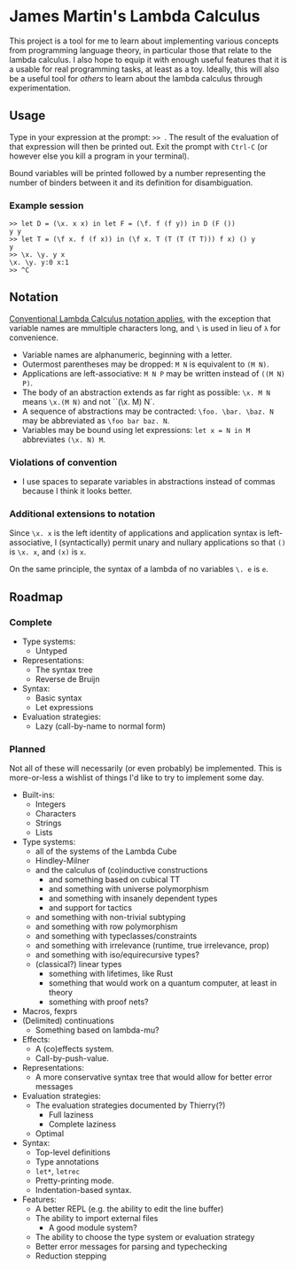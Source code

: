 # James Martin's Lambda Calculus
This project is a tool for me to learn about implementing various concepts from programming language theory, in particular those that relate to the lambda calculus.
I also hope to equip it with enough useful features that it is a usable for real programming tasks, at least as a toy.
Ideally, this will also be a useful tool for *others* to learn about the lambda calculus through experimentation.

## Usage
Type in your expression at the prompt: `>> `.
The result of the evaluation of that expression will then be printed out.
Exit the prompt with `Ctrl-C` (or however else you kill a program in your terminal).

Bound variables will be printed followed by a number representing the number of binders
between it and its definition for disambiguation.

### Example session
```
>> let D = (\x. x x) in let F = (\f. f (f y)) in D (F ())
y y
>> let T = (\f x. f (f x)) in (\f x. T (T (T (T T))) f x) () y
y
>> \x. \y. y x
\x. \y. y:0 x:1
>> ^C
```

## Notation
[Conventional Lambda Calculus notation applies](https://en.wikipedia.org/wiki/Lambda_calculus_definition#Notation),
with the exception that variable names are mmultiple characters long,
and `\` is used in lieu of `λ` for convenience.

* Variable names are alphanumeric, beginning with a letter.
* Outermost parentheses may be dropped: `M N` is equivalent to `(M N)`.
* Applications are left-associative: `M N P` may be written instead of `((M N) P)`.
* The body of an abstraction extends as far right as possible: `\x. M N` means `\x.(M N)` and not ``(\x. M) N`.
* A sequence of abstractions may be contracted: `\foo. \bar. \baz. N` may be abbreviated as `\foo bar baz. N`.
* Variables may be bound using let expressions: `let x = N in M` abbreviates `(\x. N) M`.

### Violations of convention
* I use spaces to separate variables in abstractions instead of commas because I think it looks better.

### Additional extensions to notation
Since `\x. x` is the left identity of applications and application syntax is left-associative,
I (syntactically) permit unary and nullary applications so that `()` is `\x. x`, and `(x)` is `x`.

On the same principle, the syntax of a lambda of no variables `\. e` is `e`.

## Roadmap
### Complete
* Type systems:
  * Untyped
* Representations:
  * The syntax tree
  * Reverse de Bruijn
* Syntax:
  * Basic syntax
  * Let expressions
* Evaluation strategies:
  * Lazy (call-by-name to normal form)

### Planned
Not all of these will necessarily (or even probably) be implemented.
This is more-or-less a wishlist of things I'd like to try to implement some day.
* Built-ins:
  * Integers
  * Characters
  * Strings
  * Lists
* Type systems:
  * all of the systems of the Lambda Cube
  * Hindley-Milner
  * and the calculus of (co)inductive constructions
    * and something based on cubical TT
    * and something with universe polymorphism
    * and something with insanely dependent types
    * and support for tactics
  * and something with non-trivial subtyping
  * and something with row polymorphism
  * and something with typeclasses/constraints
  * and something with irrelevance (runtime, true irrelevance, prop)
  * and something with iso/equirecursive types?
  * (classical?) linear types
    * something with lifetimes, like Rust
    * something that would work on a quantum computer, at least in theory
    * something with proof nets?
* Macros, fexprs
* (Delimited) continuations
  * Something based on lambda-mu?
* Effects:
  * A (co)effects system.
  * Call-by-push-value.
* Representations:
  * A more conservative syntax tree that would allow for better error messages
* Evaluation strategies:
  * The evaluation strategies documented by Thierry(?)
    * Full laziness
    * Complete laziness
  * Optimal
* Syntax:
  * Top-level definitions
  * Type annotations
  * `let*`, `letrec`
  * Pretty-printing mode.
  * Indentation-based syntax.
* Features:
  * A better REPL (e.g. the ability to edit the line buffer)
  * The ability to import external files
    * A good module system?
  * The ability to choose the type system or evaluation strategy
  * Better error messages for parsing and typechecking
  * Reduction stepping
